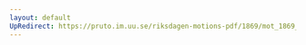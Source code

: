 ```yaml
---
layout: default
UpRedirect: https://pruto.im.uu.se/riksdagen-motions-pdf/1869/mot_1869__ak__270/mot_1869__ak__270-001.pdf
---
```


